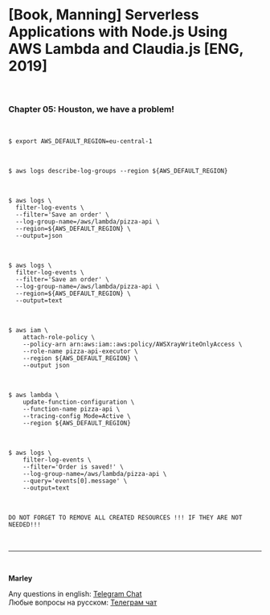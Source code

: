 # [Book, Manning] Serverless Applications with Node.js Using AWS Lambda and Claudia.js [ENG, 2019]

<br/>

### Chapter 05: Houston, we have a problem!

<br/>

    $ export AWS_DEFAULT_REGION=eu-central-1

<br/>

    $ aws logs describe-log-groups --region ${AWS_DEFAULT_REGION}

<br/>

    $ aws logs \
      filter-log-events \
      --filter='Save an order' \
      --log-group-name=/aws/lambda/pizza-api \
      --region=${AWS_DEFAULT_REGION} \
      --output=json

<br/>

    $ aws logs \
      filter-log-events \
      --filter='Save an order' \
      --log-group-name=/aws/lambda/pizza-api \
      --region=${AWS_DEFAULT_REGION} \
      --output=text

<br/>

    $ aws iam \
        attach-role-policy \
        --policy-arn arn:aws:iam::aws:policy/AWSXrayWriteOnlyAccess \
        --role-name pizza-api-executor \
        --region ${AWS_DEFAULT_REGION} \
        --output json

<br/>

    $ aws lambda \
        update-function-configuration \
        --function-name pizza-api \
        --tracing-config Mode=Active \
        --region ${AWS_DEFAULT_REGION}

<br/>

    $ aws logs \
        filter-log-events \
        --filter='Order is saved!' \
        --log-group-name=/aws/lambda/pizza-api \
        --query='events[0].message' \
        --output=text

<br/>

```
DO NOT FORGET TO REMOVE ALL CREATED RESOURCES !!! IF THEY ARE NOT NEEDED!!!
```

<br/>

---

<br/>

**Marley**

Any questions in english: <a href="https://jsdev.org/chat/">Telegram Chat</a>  
Любые вопросы на русском: <a href="https://jsdev.ru/chat/">Телеграм чат</a>
